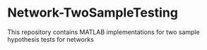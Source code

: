 # Network-TwoSampleTesting
This repository contains MATLAB implementations for two sample hypothesis tests for networks
